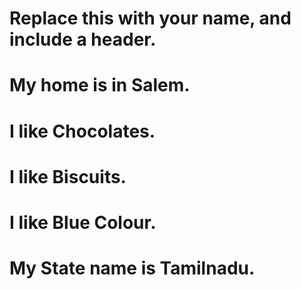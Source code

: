 # Replace this with your name, and include a header.
# My home is in Salem.
# I like Chocolates.
# I like Biscuits.
# I like Blue Colour.
# My State name is Tamilnadu.
